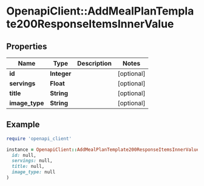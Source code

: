 # OpenapiClient::AddMealPlanTemplate200ResponseItemsInnerValue

## Properties

| Name | Type | Description | Notes |
| ---- | ---- | ----------- | ----- |
| **id** | **Integer** |  | [optional] |
| **servings** | **Float** |  | [optional] |
| **title** | **String** |  | [optional] |
| **image_type** | **String** |  | [optional] |

## Example

```ruby
require 'openapi_client'

instance = OpenapiClient::AddMealPlanTemplate200ResponseItemsInnerValue.new(
  id: null,
  servings: null,
  title: null,
  image_type: null
)
```

